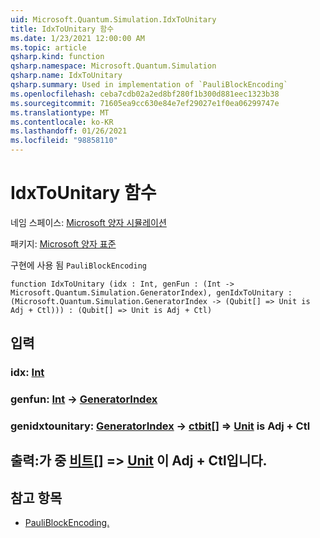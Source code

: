 ```yaml
---
uid: Microsoft.Quantum.Simulation.IdxToUnitary
title: IdxToUnitary 함수
ms.date: 1/23/2021 12:00:00 AM
ms.topic: article
qsharp.kind: function
qsharp.namespace: Microsoft.Quantum.Simulation
qsharp.name: IdxToUnitary
qsharp.summary: Used in implementation of `PauliBlockEncoding`
ms.openlocfilehash: ceba7cdb02a2ed8bf280f1b300d881eec1323b38
ms.sourcegitcommit: 71605ea9cc630e84e7ef29027e1f0ea06299747e
ms.translationtype: MT
ms.contentlocale: ko-KR
ms.lasthandoff: 01/26/2021
ms.locfileid: "98858110"
---
```

# <a name="idxtounitary-function"></a>IdxToUnitary 함수

네임 스페이스: [Microsoft 양자 시뮬레이션](xref:Microsoft.Quantum.Simulation)

패키지: [Microsoft 양자 표준](https://nuget.org/packages/Microsoft.Quantum.Standard)


구현에 사용 됨 `PauliBlockEncoding`

```qsharp
function IdxToUnitary (idx : Int, genFun : (Int -> Microsoft.Quantum.Simulation.GeneratorIndex), genIdxToUnitary : (Microsoft.Quantum.Simulation.GeneratorIndex -> (Qubit[] => Unit is Adj + Ctl))) : (Qubit[] => Unit is Adj + Ctl)
```


## <a name="input"></a>입력

### <a name="idx--int"></a>idx: [Int](xref:microsoft.quantum.lang-ref.int)




### <a name="genfun--int---generatorindex"></a>genfun: [Int](xref:microsoft.quantum.lang-ref.int) -> [GeneratorIndex](xref:Microsoft.Quantum.Simulation.GeneratorIndex)




### <a name="genidxtounitary--generatorindex---qubit--unit--is-adj--ctl"></a>genidxtounitary: [GeneratorIndex](xref:Microsoft.Quantum.Simulation.GeneratorIndex) -> [ctbit](xref:microsoft.quantum.lang-ref.qubit)[] => [Unit](xref:microsoft.quantum.lang-ref.unit)  is Adj + Ctl





## <a name="output--qubit--unit--is-adj--ctl"></a>출력:가 중 [비트](xref:microsoft.quantum.lang-ref.qubit)[] => [Unit](xref:microsoft.quantum.lang-ref.unit)  이 Adj + Ctl입니다.



## <a name="see-also"></a>참고 항목

- [PauliBlockEncoding.](xref:Microsoft.Quantum.Simulation.PauliBlockEncoding)